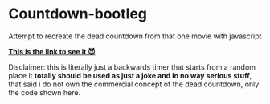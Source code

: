 # Countdown-bootleg
Attempt to recreate the dead countdown from that one movie with javascript

[**This is the link to see it 😈**](https://pandadiestro.github.io/Countdown-bootleg/Code%20n%20stuff)

Disclaimer: this is literally just a backwards timer that starts from a random place it **totally should be used as just a joke and in no way serious stuff**, that said i do not own the commercial concept of the dead countdown, only the code shown here. 
